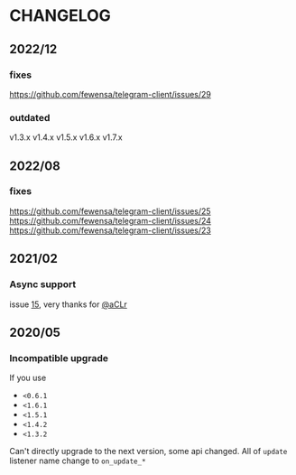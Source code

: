 CHANGELOG
===

## 2022/12

### fixes

https://github.com/fewensa/telegram-client/issues/29

### outdated

v1.3.x
v1.4.x
v1.5.x
v1.6.x
v1.7.x

## 2022/08

### fixes

https://github.com/fewensa/telegram-client/issues/25
https://github.com/fewensa/telegram-client/issues/24
https://github.com/fewensa/telegram-client/issues/23

## 2021/02

### Async support

issue [15](https://github.com/fewensa/telegram-client/issues/15), very thanks for [@aCLr](https://github.com/aCLr)

## 2020/05


### Incompatible upgrade

If you use

- `<0.6.1`
- `<1.6.1`
- `<1.5.1`
- `<1.4.2`
- `<1.3.2`

Can't directly upgrade to the next version, some api changed.
All of `update` listener name change to `on_update_*`



